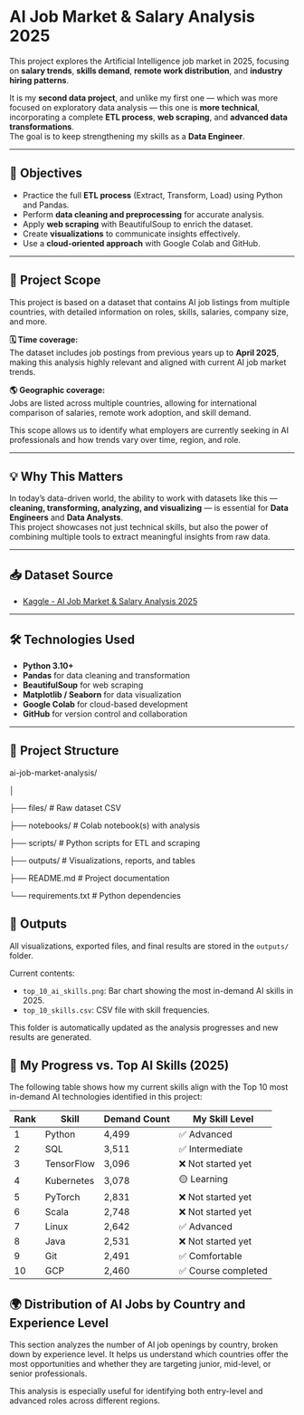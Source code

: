 # AI Job Market & Salary Analysis 2025

This project explores the Artificial Intelligence job market in 2025, focusing on **salary trends**, **skills demand**, **remote work distribution**, and **industry hiring patterns**.

It is my **second data project**, and unlike my first one — which was more focused on exploratory data analysis — this one is **more technical**, incorporating a complete **ETL process**, **web scraping**, and **advanced data transformations**.  
The goal is to keep strengthening my skills as a **Data Engineer**.

---

## 🎯 Objectives

- Practice the full **ETL process** (Extract, Transform, Load) using Python and Pandas.
- Perform **data cleaning and preprocessing** for accurate analysis.
- Apply **web scraping** with BeautifulSoup to enrich the dataset.
- Create **visualizations** to communicate insights effectively.
- Use a **cloud-oriented approach** with Google Colab and GitHub.

---

## 📌 Project Scope

This project is based on a dataset that contains AI job listings from multiple countries, with detailed information on roles, skills, salaries, company size, and more.

**🗓️ Time coverage:**  
The dataset includes job postings from previous years up to **April 2025**, making this analysis highly relevant and aligned with current AI job market trends.

**🌎 Geographic coverage:**  
Jobs are listed across multiple countries, allowing for international comparison of salaries, remote work adoption, and skill demand.

This scope allows us to identify what employers are currently seeking in AI professionals and how trends vary over time, region, and role.

---

## 💡 Why This Matters

In today’s data-driven world, the ability to work with datasets like this — **cleaning, transforming, analyzing, and visualizing** — is essential for **Data Engineers** and **Data Analysts**.  
This project showcases not just technical skills, but also the power of combining multiple tools to extract meaningful insights from raw data.

---

## 📥 Dataset Source

- [Kaggle - AI Job Market & Salary Analysis 2025](https://www.kaggle.com)

---

## 🛠️ Technologies Used

- **Python 3.10+**
- **Pandas** for data cleaning and transformation
- **BeautifulSoup** for web scraping
- **Matplotlib / Seaborn** for data visualization
- **Google Colab** for cloud-based development
- **GitHub** for version control and collaboration

---

## 📂 Project Structure

ai-job-market-analysis/

│

├── files/ # Raw dataset CSV

├── notebooks/ # Colab notebook(s) with analysis

├── scripts/ # Python scripts for ETL and scraping 

├── outputs/ # Visualizations, reports, and tables

├── README.md # Project documentation

└── requirements.txt # Python dependencies


## 📁 Outputs

All visualizations, exported files, and final results are stored in the `outputs/` folder.

Current contents:
- `top_10_ai_skills.png`: Bar chart showing the most in-demand AI skills in 2025.
- `top_10_skills.csv`: CSV file with skill frequencies.

This folder is automatically updated as the analysis progresses and new results are generated.

## 💼 My Progress vs. Top AI Skills (2025)

The following table shows how my current skills align with the Top 10 most in-demand AI technologies identified in this project:

| Rank | Skill       | Demand Count | My Skill Level     |
|------|-------------|---------------|---------------------|
| 1    | Python      | 4,499         | ✅ Advanced         |
| 2    | SQL         | 3,511         | ✅ Intermediate     |
| 3    | TensorFlow  | 3,096         | ❌ Not started yet  |
| 4    | Kubernetes  | 3,078         | 🟡 Learning         |
| 5    | PyTorch     | 2,831         | ❌ Not started yet  |
| 6    | Scala       | 2,748         | ❌ Not started yet  |
| 7    | Linux       | 2,642         | ✅ Advanced         |
| 8    | Java        | 2,531         | ❌ Not started yet  |
| 9    | Git         | 2,491         | ✅ Comfortable      |
| 10   | GCP         | 2,460         | ✅ Course completed |

## 🌍 Distribution of AI Jobs by Country and Experience Level

This section analyzes the number of AI job openings by country, broken down by experience level. It helps us understand which countries offer the most opportunities and whether they are targeting junior, mid-level, or senior professionals.

This analysis is especially useful for identifying both entry-level and advanced roles across different regions.
